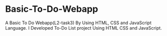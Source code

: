# Basic-To-Do-Webapp
A Basic To Do Webapp(L2-task3) By Using HTML, CSS and JavaScript Language. I Developed To-Do List project Using HTML CSS and JavaScript.
